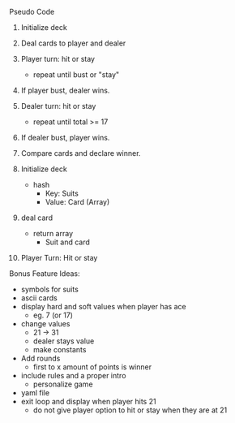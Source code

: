 Pseudo Code

1. Initialize deck
2. Deal cards to player and dealer
3. Player turn: hit or stay
   - repeat until bust or "stay"
4. If player bust, dealer wins.
5. Dealer turn: hit or stay
   - repeat until total >= 17
6. If dealer bust, player wins.
7. Compare cards and declare winner.

1. Initialize deck
   - hash
     - Key: Suits 
     - Value: Card (Array)

2. deal card
   - return array
     - Suit and card
10. Player Turn: Hit or stay

Bonus Feature Ideas:

- symbols for suits
- ascii cards
- display hard and soft values when player has ace 
  - eg. 7 (or 17)
- change values
  - 21 -> 31
  - dealer stays value
  - make constants
- Add rounds
  - first to x amount of points is winner
- include rules and a proper intro
  - personalize game
- yaml file
- exit loop and display when player hits 21
  - do not give player option to hit or stay when they are at 21